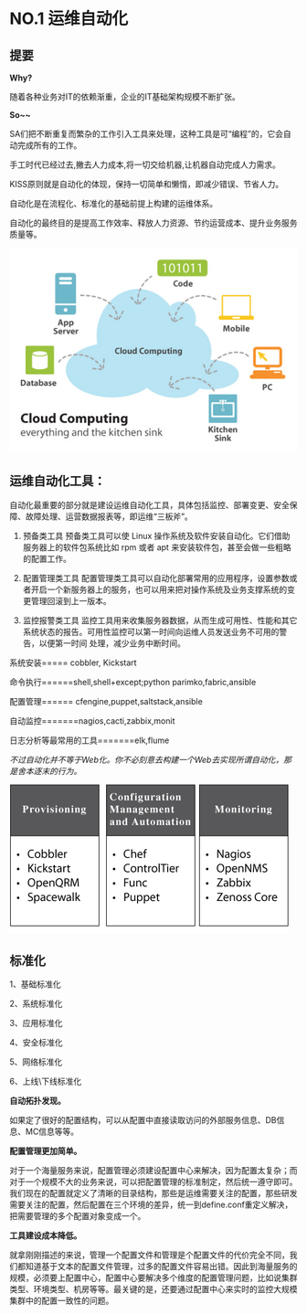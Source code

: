 # NO.1 运维自动化


## 提要

**Why?**

随着各种业务对IT的依赖渐重，企业的IT基础架构规模不断扩张。

**So~~**

SA们把不断重复而繁杂的工作引入工具来处理，这种工具是可“编程”的，它会自动完成所有的工作。

手工时代已经过去,撇去人力成本,将一切交给机器,让机器自动完成人力需求。

KISS原则就是自动化的体现，保持一切简单和懒惰，即减少错误、节省人力。

自动化是在流程化、标准化的基础前提上构建的运维体系。

自动化的最终目的是提高工作效率、释放人力资源、节约运营成本、提升业务服务质量等。

![](imgs/blog1.1.jpg)


## 运维自动化工具：

自动化最重要的部分就是建设运维自动化工具，具体包括监控、部署变更、安全保障、故障处理、运营数据报表等，即运维“三板斧”。

1. 预备类工具
预备类工具可以使 Linux 操作系统及软件安装自动化。它们借助服务器上的软件包系统比如 rpm 或者 apt 来安装软件包，甚至会做一些粗略的配置工作。

2. 配置管理类工具
配置管理类工具可以自动化部署常用的应用程序，设置参数或者开启一个新服务器上的服务，也可以用来把对操作系统及业务支撑系统的变更管理回滚到上一版本。

3. 监控报警类工具
监控工具用来收集服务器数据，从而生成可用性、性能和其它系统状态的报告。可用性监控可以第一时间向运维人员发送业务不可用的警告，以便第一时间 处理，减少业务中断时间。



系统安装===== cobbler, Kickstart

命令执行======shell,shell+except;python parimko,fabric,ansible

配置管理====== cfengine,puppet,saltstack,ansible

自动监控=======nagios,cacti,zabbix,monit

日志分析等最常用的工具=======elk,flume

*不过自动化并不等于Web化。你不必刻意去构建一个Web去实现所谓自动化，那是舍本逐末的行为。*

![](imgs/blog1-2.jpg)


## 标准化

1、基础标准化

2、系统标准化

3、应用标准化

4、安全标准化

5、网络标准化

6、上线\下线标准化

**自动拓扑发现。**

如果定了很好的配置结构，可以从配置中直接读取访问的外部服务信息、DB信息、MC信息等等。

**配置管理更加简单。**

对于一个海量服务来说，配置管理必须建设配置中心来解决，因为配置太复杂；而对于一个规模不大的业务来说，可以把配置管理的标准制定，然后统一遵守即可。我们现在的配置就定义了清晰的目录结构，那些是运维需要关注的配置，那些研发需要关注的配置，然后配置在三个环境的差异，统一到define.conf重定义解决，把需要管理的多个配置对象变成一个。

**工具建设成本降低。**

就拿刚刚描述的来说，管理一个配置文件和管理是个配置文件的代价完全不同，我们都知道基于文本的配置文件管理，过多的配置文件容易出错。因此到海量服务的规模，必须要上配置中心，配置中心要解决多个维度的配置管理问题，比如说集群类型、环境类型、机房等等。最关键的是，还要通过配置中心来实时的监控大规模集群中的配置一致性的问题。

